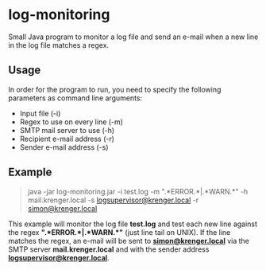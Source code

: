 log-monitoring
==============

Small Java program to monitor a log file and send an e-mail when a new line in the log file matches a regex.

Usage
-----
In order for the program to run, you need to specify the following parameters as command line arguments:
* Input file (-i)
* Regex to use on every line (-m)
* SMTP mail server to use (-h)
* Recipient e-mail address (-r)
* Sender e-mail address (-s)


Example
-------
> java -jar log-monitoring.jar -i test.log -m ".\*ERROR.\*|.\*WARN.\*" -h mail.krenger.local -s logsupervisor@krenger.local -r simon@krenger.local


This example will monitor the log file **test.log** and test each new line against the regex **".\*ERROR.\*|.\*WARN.\*"** (just line tail on UNIX). If the line matches the regex, an e-mail will be sent to **simon@krenger.local** via the SMTP server **mail.krenger.local** and with the sender address **logsupervisor@krenger.local**.
